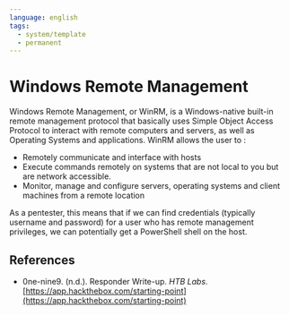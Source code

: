 ```yaml
---
language: english
tags:
  - system/template
  - permanent
---
```


# Windows Remote Management

Windows Remote Management, or WinRM, is a Windows-native built-in remote management protocol that basically uses Simple Object Access Protocol to interact with remote computers and servers, as well as Operating Systems and applications. WinRM allows the user to :

- Remotely communicate and interface with hosts
- Execute commands remotely on systems that are not local to you but are network accessible.
- Monitor, manage and configure servers, operating systems and client machines from a remote location

As a pentester, this means that if we can find credentials (typically username and password) for a user who has remote management privileges, we can potentially get a PowerShell shell on the host.

## References

- 0ne-nine9. (n.d.). <span class="reference-title">Responder Write-up</span>. _HTB Labs_. [https://app.hackthebox.com/starting-point](https://app.hackthebox.com/starting-point)


